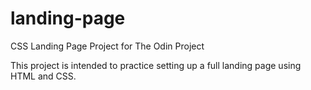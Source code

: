 # landing-page

CSS Landing Page Project for The Odin Project

This project is intended to practice setting up a full landing page using HTML and CSS.